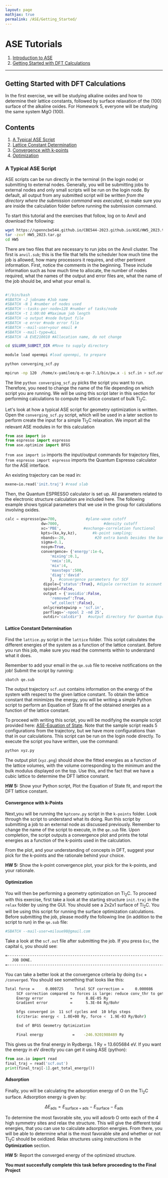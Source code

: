 ```yaml
---
layout: page
mathjax: true
permalink: /ASE/Getting_Started/
---
```


# ASE Tutorials
1. [Introduction to ASE](../)
2. [Getting Started with DFT Calculations](../Getting_Started/)

____

## Getting Started with DFT Calculations ##

In the first exercise, we will be studying alkaline oxides and how to determine their lattice constants, followed by surface relaxation of the (100) surface of the alkaline oxides. For Homework 5, everyone will be studying the same system MgO (100). 

## Contents ##

1. [A Typical ASE Script](#a-typical-ase-script)
2. [Lattice Constant Determination](#lattice-constant-determination)
3. [Convergence with k-points](#convergence-with-k-points)
4. [Optimization](#optimization)


<a name='a-typical-ase-script'></a>

### A Typical ASE Script ###

ASE scripts can be run directly in the terminal (in the login node) or submitting to external nodes. Generally, you will be submitting jobs to external nodes and only small scripts will be run on the login node. By default, all output from any submitted script will be written *from the directory where the submission command was executed*, so make sure you are inside the calculation folder before running the submission command.

To start this tutorial and the exercises that follow, log on to Anvil and download the following:
```bash
wget https://upenncbe544.github.io/CBE544-2023.github.io/ASE/HW5_2023.tar.gz
tar -zxvf HW5_2023.tar.gz
cd HW5
```

There are two files that are necessary to run jobs on the Anvil cluster. The first is `anvil.sub`; this is the file that tells the scheduler how much time the job is allowed, how many processors it requires, and other pertinent information. First, notice the comments in the beginning. These include information such as how much time to allocate, the number of nodes required, what the names of the output and error files are, what the name of the job should be, and what your email is. 

```bash
                                                                                                                                                                     
#!/bin/bash
#SBATCH -J jobname #Job name
#SBATCH -N 1 #number of nodes used
#SBATCH --tasks-per-node=128 #number of tasks/node
#SBATCH -t 1:00:00 #Maximum job length
#SBATCH -o output #node Output file
#SBATCH -e error #node error file
#SBATCH --mail-user=your email #
#SBATCH --mail-type=ALL
#SBATCH -A EVE210010 #Allocation name, do not change

cd $SLURM_SUBMIT_DIR #Move to supply directory

module load openmpi #load openmpi, to prepare

python converging_scf.py

mpirun -np 120  /home/x-yamilee/q-e-qe-7.1/bin/pw.x -i scf.in > scf.out # 
```

The line ```python converging_scf.py``` picks the script you want to run. Therefore, you need to change the name of the file depending on which script you are running. We will be using this script later in this section for performing calculations to compute the lattice constant of bulk Ti<sub>2</sub>C.


Let's look at how a typical ASE script for geometry optimization is written. Open the `converging_scf.py` script, which will be used in a later section to perform create the input for a simple Ti<sub>2</sub>C relaxation. We import all the relevant ASE modules in for this calculation

```python
from ase import io
from espresso import espresso
from ase.optimize import BFGS

```

`from ase import io` imports the input/output commands for trajectory files, `from espresso import espresso` imports the Quantum Espresso calculator for the ASE interface.

An existing trajectory can be read in:

```python
mxene=io.read('init.traj') #read slab

```

Then, the Quantum ESPRESSO calculator is set up. All parameters related to the electronic structure calculation are included here. The following example shows typical parameters that we use in the group for calculations involving oxides.

```python
calc = espresso(pw=700,             #plane-wave cutoff
                dw=7000,                    #density cutoff
                xc='PBE',          #exchange-correlation functional
                kpts=(kx,ky,kz),       #k-point sampling;
                nbands=-20,             #20 extra bands besides the bands needed to hold valence electrons
                sigma=0.1,
                nosym=True,
                convergence= {'energy':1e-6,
                    'mixing':0.1,
                    'nmix':10,
                    'mix':4,
                    'maxsteps':500,
                    'diag':'david'
                    },  #convergence parameters for SCF
                 dipole={'status':True}, #dipole correction to account for periodicity in z
                 spinpol=False,
                 output = {'avoidio':False,
                    'removewf':True,
                    'wf_collect':False},
                 onlycreatepwinp = 'scf.in',
                 parflags='-npool 2 -nd 25',
                 outdir='calcdir')   #output directory for Quantum Espresso files
```




<a name='lattice-constant-determination'></a>

#### Lattice Constant Determination ####

Find the `lattice.py` script in the `lattice` folder. This script calculates the different energies of the system as a function of the lattice constant. Before you run this job, make sure you read the comments within to understand what it does.

Remember to add your email in the `qe.sub` file to receive notifications on the job! Submit the script by running:

```bash
sbatch qe.sub
``` 

The output trajectory `scf.out` contains information on the energy of the system with respect to the given lattice constant. To obtain the lattice constant that minimizes the energy, you will be writing a simple Python script to perform an Equation of State fit of the obtained energies as a function of the lattice constant. 

To proceed with writing this script, you will be modifying the example script provided here: [ASE-Equation of State](https://wiki.fysik.dtu.dk/ase/tutorials/eos/eos.html). Note that the sample script reads 5 configurations from the trajectory, but we have more configurations than that in our calculations. This script can be run on the login node directly. To execute the script you have written, use the command: 
```bash
python xyz.py
```
The output plot (`xyz.png`) should show the fitted energies as a function of the lattice volumes, with the volume corresponding to the minimum and the bulk modulus displayed on the top. Use this, and the fact that we have a cubic lattice to determine the DFT lattice constant.

**HW 5:** Show your Python script, Plot the Equation of State fit, and report the DFT lattice constant.

<a name='convergence-with-k-points'></a>

#### Convergence with k-Points ####
Next,you will be running the `kptconv.py` script in the `k-points` folder. Look through the script to understand what its doing. Run this script by submitting a job to an external node as discussed previously. Remember to change the name of the script to execute, in the `qe.sub` file. Upon completion, the script outputs a convergence plot and prints the total energies as a function of the k-points used in the calculation.

From the plot, and your understanding of concepts in DFT, suggest your pick for the k-points and the rationale behind your choice.

**HW 5:** Show the k-point convergence plot, your pick for the k-points, and your rationale.

<a name='optimization'></a>

#### Optimization ####
You will then be performing a geometry optimization on Ti<sub>2</sub>C. To proceed with this exercise, first take a look at the starting structure `init.traj` in the `relax` folder by using the GUI. You should see a 2x2x1 surface of Ti<sub>2</sub>C. You will be using this script for running the surface optimization calculations. Before submitting the job, please modify the following line (in addition to the script to run) in the `qe.sub` file:

```bash
#SBATCH --mail-user=miloue98@gmail.com
```
Take a look at the `scf.out` file after submitting the job. If you press `Esc`, the capital `G`, you should see:
```bash
=------------------------------------------------------------------------------=
   JOB DONE.
=------------------------------------------------------------------------------=
```
You can take a better look at the convergence criteria by doing `Esc` + `/converged`. You should see something that looks like this:
```bash
Total force =     0.000725     Total SCF correction =     0.000086
     SCF correction compared to forces is large: reduce conv_thr to get better values
     Energy error            =      8.8E-05 Ry
     Gradient error          =      5.3E-04 Ry/Bohr

     bfgs converged in  11 scf cycles and  10 bfgs steps
     (criteria: energy <  1.0E+00 Ry, force <  1.9E-03 Ry/Bohr)

     End of BFGS Geometry Optimization

     Final energy             =    -246.9201988489 Ry
```

This gives us the final energy in Rydbergs. 1 Ry = 13.605684 eV. If you want the energy in eV directly you can get it using ASE (python):
```python
from ase.io import read
final_traj = read('scf.out')
print(final_traj[-1].get_total_energy())
```
#### Adsorption ####
Finally, you will be calculating the adsorption energy of O on the Ti<sub>2</sub>C surface. Adsorption energy is given by:

$$
\Delta E_\mathrm{ads} = E_\mathrm{surface +ads}  - E_\mathrm{surface} - E_\mathrm{ads}
$$

To determine the most favorable site, you will adosrb O onto each of the 4 high symmetry sites and relax the structure. This will give the different total energies, that you can use to calculate adsorption energies. From there, you will be able to determine what is the most favorable site and whether or not Ti<sub>2</sub>C should be oxidized. 
Relax structures using instructions in the **Optimization** section.

**HW 5:** Report the converged energy of the optimized structure. 

**You must succesfully complete this task before proceeding to the Final Project**

